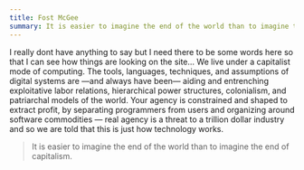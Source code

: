 ```yaml
---
title: Fost McGee
summary: It is easier to imagine the end of the world than to imagine the end of capitalism. colonialism, and patriarchal models of the world. Your agency is constrained and shaped to extract profit, by separating programmers from users and organizing around software commodities — real agency is a threat to a trillion dollar industry and so we are told that this is just how technology works.
---
```

I really dont have anything to say but I need there to be some words here so that I can see how things are looking on the site... We live under a capitalist mode of computing. The tools, languages, techniques, and assumptions of digital systems are —and always have been— aiding and entrenching exploitative labor relations, hierarchical power structures, colonialism, and patriarchal models of the world. Your agency is constrained and shaped to extract profit, by separating programmers from users and organizing around software commodities — real agency is a threat to a trillion dollar industry and so we are told that this is just how technology works.

>It is easier to imagine the end of the world than to imagine the end of capitalism.